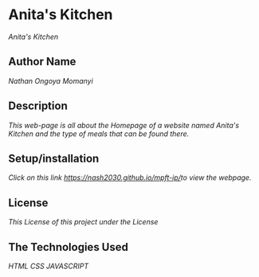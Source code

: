 # Anita's Kitchen
  *Anita's Kitchen*

## Author Name
  *Nathan Ongoya Momanyi*

## Description
  *This web-page is all about the Homepage of a website named Anita's Kitchen and the type of meals that can be found there.*

## Setup/installation
  *Click on this link <https://nash2030.github.io/mpft-ip/>to view the webpage.*

## License
  *This License of this project under the <MIT> License*

## The Technologies Used
  *HTML*
  *CSS*
  *JAVASCRIPT*
